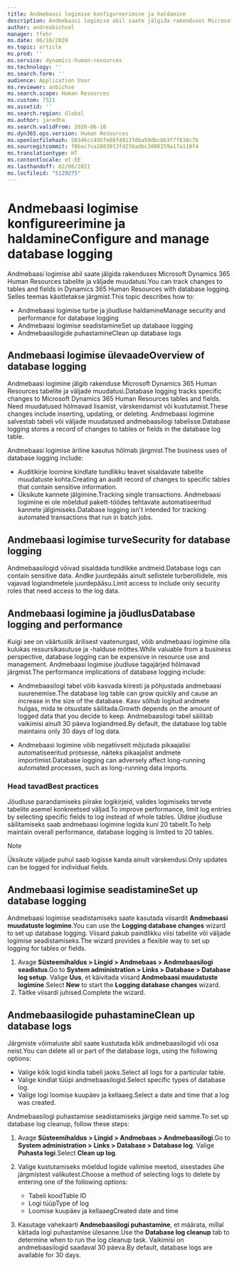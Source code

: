 ```yaml
---
title: Andmebaasi logimise konfigureerimine ja haldamine
description: Andmebaasi logimise abil saate jälgida rakenduses Microsoft Dynamics 365 Human Resources tabelite ja väljade muudatusi.
author: andreabichsel
manager: tfehr
ms.date: 06/10/2020
ms.topic: article
ms.prod: ''
ms.service: dynamics-human-resources
ms.technology: ''
ms.search.form: ''
audience: Application User
ms.reviewer: anbichse
ms.search.scope: Human Resources
ms.custom: 7521
ms.assetid: ''
ms.search.region: Global
ms.author: jaredha
ms.search.validFrom: 2020-06-10
ms.dyn365.ops.version: Human Resources
ms.openlocfilehash: 50346cc495fe08f49137dba59dbcbb3f7f838c7b
ms.sourcegitcommit: f8bac7ca2803913fd236adbc3806259a17a110f4
ms.translationtype: HT
ms.contentlocale: et-EE
ms.lasthandoff: 02/06/2021
ms.locfileid: "5129275"
---
```

# <a name="configure-and-manage-database-logging"></a><span data-ttu-id="48b41-103">Andmebaasi logimise konfigureerimine ja haldamine</span><span class="sxs-lookup"><span data-stu-id="48b41-103">Configure and manage database logging</span></span>

<span data-ttu-id="48b41-104">Andmebaasi logimise abil saate jälgida rakenduses Microsoft Dynamics 365 Human Resources tabelite ja väljade muudatusi.</span><span class="sxs-lookup"><span data-stu-id="48b41-104">You can track changes to tables and fields in Dynamics 365 Human Resources with database logging.</span></span> <span data-ttu-id="48b41-105">Selles teemas käsitletakse järgmist.</span><span class="sxs-lookup"><span data-stu-id="48b41-105">This topic describes how to:</span></span>

- <span data-ttu-id="48b41-106">Andmebaasi logimise turbe ja jõudluse haldamine</span><span class="sxs-lookup"><span data-stu-id="48b41-106">Manage security and performance for database logging</span></span>
- <span data-ttu-id="48b41-107">Andmebaasi logimise seadistamine</span><span class="sxs-lookup"><span data-stu-id="48b41-107">Set up database logging</span></span>
- <span data-ttu-id="48b41-108">Andmebaasilogide puhastamine</span><span class="sxs-lookup"><span data-stu-id="48b41-108">Clean up database logs</span></span>

## <a name="overview-of-database-logging"></a><span data-ttu-id="48b41-109">Andmebaasi logimise ülevaade</span><span class="sxs-lookup"><span data-stu-id="48b41-109">Overview of database logging</span></span>

<span data-ttu-id="48b41-110">Andmebaasi logimine jälgib rakenduse Microsoft Dynamics 365 Human Resources tabelite ja väljade muudatusi.</span><span class="sxs-lookup"><span data-stu-id="48b41-110">Database logging tracks specific changes to Microsoft Dynamics 365 Human Resources tables and fields.</span></span> <span data-ttu-id="48b41-111">Need muudatused hõlmavad lisamist, värskendamist või kustutamist.</span><span class="sxs-lookup"><span data-stu-id="48b41-111">These changes include inserting, updating, or deleting.</span></span> <span data-ttu-id="48b41-112">Andmebaasi logimine salvestab tabeli või väljade muudatused andmebaasilogi tabelisse.</span><span class="sxs-lookup"><span data-stu-id="48b41-112">Database logging stores a record of changes to tables or fields in the database log table.</span></span>

<span data-ttu-id="48b41-113">Andmebaasi logimise äriline kasutus hõlmab järgmist.</span><span class="sxs-lookup"><span data-stu-id="48b41-113">The business uses of database logging include:</span></span>

- <span data-ttu-id="48b41-114">Auditikirje loomine kindlate tundlikku teavet sisaldavate tabelite muudatuste kohta.</span><span class="sxs-lookup"><span data-stu-id="48b41-114">Creating an audit record of changes to specific tables that contain sensitive information.</span></span>
- <span data-ttu-id="48b41-115">Üksikute kannete jälgimine.</span><span class="sxs-lookup"><span data-stu-id="48b41-115">Tracking single transactions.</span></span> <span data-ttu-id="48b41-116">Andmebaasi logimine ei ole mõeldud pakett-töödes tehtavate automatiseeritud kannete jälgimiseks.</span><span class="sxs-lookup"><span data-stu-id="48b41-116">Database logging isn't intended for tracking automated transactions that run in batch jobs.</span></span>

## <a name="security-for-database-logging"></a><span data-ttu-id="48b41-117">Andmebaasi logimise turve</span><span class="sxs-lookup"><span data-stu-id="48b41-117">Security for database logging</span></span>

<span data-ttu-id="48b41-118">Andmebaasilogid võivad sisaldada tundlikke andmeid.</span><span class="sxs-lookup"><span data-stu-id="48b41-118">Database logs can contain sensitive data.</span></span> <span data-ttu-id="48b41-119">Andke juurdepääs ainult sellistele turberollidele, mis vajavad logiandmetele juurdepääsu.</span><span class="sxs-lookup"><span data-stu-id="48b41-119">Limit access to include only security roles that need access to the log data.</span></span>

## <a name="database-logging-and-performance"></a><span data-ttu-id="48b41-120">Andmebaasi logimine ja jõudlus</span><span class="sxs-lookup"><span data-stu-id="48b41-120">Database logging and performance</span></span>

<span data-ttu-id="48b41-121">Kuigi see on väärtuslik ärilisest vaatenurgast, võib andmebaasi logimine olla kulukas ressursikasutuse ja -halduse mõttes.</span><span class="sxs-lookup"><span data-stu-id="48b41-121">While valuable from a business perspective, database logging can be expensive in resource use and management.</span></span> <span data-ttu-id="48b41-122">Andmebaasi logimise jõudluse tagajärjed hõlmavad järgmist.</span><span class="sxs-lookup"><span data-stu-id="48b41-122">The performance implications of database logging include:</span></span>

- <span data-ttu-id="48b41-123">Andmebaasilogi tabel võib kasvada kiiresti ja põhjustada andmebaasi suurenemise.</span><span class="sxs-lookup"><span data-stu-id="48b41-123">The database log table can grow quickly and cause an increase in the size of the database.</span></span> <span data-ttu-id="48b41-124">Kasv sõltub logitud andmete hulgas, mida te otsustate säilitada.</span><span class="sxs-lookup"><span data-stu-id="48b41-124">Growth depends on the amount of logged data that you decide to keep.</span></span> <span data-ttu-id="48b41-125">Andmebaasilogi tabel säilitab vaikimisi ainult 30 päeva logiandmed.</span><span class="sxs-lookup"><span data-stu-id="48b41-125">By default, the database log table maintains only 30 days of log data.</span></span> 

- <span data-ttu-id="48b41-126">Andmebaasi logimine võib negatiivselt mõjutada pikaajalisi automatiseeritud protsesse, näiteks pikaajalist andmete importimist.</span><span class="sxs-lookup"><span data-stu-id="48b41-126">Database logging can adversely affect long-running automated processes, such as long-running data imports.</span></span>

### <a name="best-practices"></a><span data-ttu-id="48b41-127">Head tavad</span><span class="sxs-lookup"><span data-stu-id="48b41-127">Best practices</span></span>

<span data-ttu-id="48b41-128">Jõudluse parandamiseks piirake logikirjeid, valides logimiseks tervete tabelite asemel konkreetsed väljad.</span><span class="sxs-lookup"><span data-stu-id="48b41-128">To improve performance, limit log entries by selecting specific fields to log instead of whole tables.</span></span> <span data-ttu-id="48b41-129">Üldise jõudluse säilitamiseks saab andmebaasi logimine logida kuni 20 tabelit.</span><span class="sxs-lookup"><span data-stu-id="48b41-129">To help maintain overall performance, database logging is limited to 20 tables.</span></span>

> [!NOTE]
> <span data-ttu-id="48b41-130">Üksikute väljade puhul saab logisse kanda ainult värskendusi.</span><span class="sxs-lookup"><span data-stu-id="48b41-130">Only updates can be logged for individual fields.</span></span>

## <a name="set-up-database-logging"></a><span data-ttu-id="48b41-131">Andmebaasi logimise seadistamine</span><span class="sxs-lookup"><span data-stu-id="48b41-131">Set up database logging</span></span>

<span data-ttu-id="48b41-132">Andmebaasi logimise seadistamiseks saate kasutada viisardit **Andmebaasi muudatuste logimine**.</span><span class="sxs-lookup"><span data-stu-id="48b41-132">You can use the **Logging database changes** wizard to set up database logging.</span></span> <span data-ttu-id="48b41-133">Viisard pakub paindlikku viisi tabelite või väljade logimise seadistamiseks.</span><span class="sxs-lookup"><span data-stu-id="48b41-133">The wizard provides a flexible way to set up logging for tables or fields.</span></span>

1. <span data-ttu-id="48b41-134">Avage **Süsteemihaldus > Lingid > Andmebaas > Andmebaasilogi seadistus**.</span><span class="sxs-lookup"><span data-stu-id="48b41-134">Go to **System administration > Links > Database > Database log setup**.</span></span> <span data-ttu-id="48b41-135">Valige **Uus**, et käivitada viisard **Andmebaasi muudatuste logimine**.</span><span class="sxs-lookup"><span data-stu-id="48b41-135">Select **New** to start the **Logging database changes** wizard.</span></span>
2. <span data-ttu-id="48b41-136">Täitke viisardi juhised.</span><span class="sxs-lookup"><span data-stu-id="48b41-136">Complete the wizard.</span></span>

## <a name="clean-up-database-logs"></a><span data-ttu-id="48b41-137">Andmebaasilogide puhastamine</span><span class="sxs-lookup"><span data-stu-id="48b41-137">Clean up database logs</span></span>

<span data-ttu-id="48b41-138">Järgmiste võimaluste abil saate kustutada kõik andmebaasilogid või osa neist.</span><span class="sxs-lookup"><span data-stu-id="48b41-138">You can delete all or part of the database logs, using the following options:</span></span>

- <span data-ttu-id="48b41-139">Valige kõik logid kindla tabeli jaoks.</span><span class="sxs-lookup"><span data-stu-id="48b41-139">Select all logs for a particular table.</span></span>
- <span data-ttu-id="48b41-140">Valige kindlat tüüpi andmebaasilogid.</span><span class="sxs-lookup"><span data-stu-id="48b41-140">Select specific types of database log.</span></span>
- <span data-ttu-id="48b41-141">Valige logi loomise kuupäev ja kellaaeg.</span><span class="sxs-lookup"><span data-stu-id="48b41-141">Select a date and time that a log was created.</span></span>

<span data-ttu-id="48b41-142">Andmebaasilogi puhastamise seadistamiseks järgige neid samme.</span><span class="sxs-lookup"><span data-stu-id="48b41-142">To set up database log cleanup, follow these steps:</span></span> 

1. <span data-ttu-id="48b41-143">Avage **Süsteemihaldus > Lingid > Andmebaas > Andmebaasilogi**.</span><span class="sxs-lookup"><span data-stu-id="48b41-143">Go to **System administration > Links > Database > Database log**.</span></span> <span data-ttu-id="48b41-144">Valige **Puhasta logi**.</span><span class="sxs-lookup"><span data-stu-id="48b41-144">Select **Clean up log**.</span></span>

2. <span data-ttu-id="48b41-145">Valige kustutamiseks mõeldud logide valimise meetod, sisestades ühe järgmistest valikutest.</span><span class="sxs-lookup"><span data-stu-id="48b41-145">Choose a method of selecting logs to delete by entering one of the following options:</span></span>

   - <span data-ttu-id="48b41-146">Tabeli kood</span><span class="sxs-lookup"><span data-stu-id="48b41-146">Table ID</span></span>
   - <span data-ttu-id="48b41-147">Logi tüüp</span><span class="sxs-lookup"><span data-stu-id="48b41-147">Type of log</span></span>
   - <span data-ttu-id="48b41-148">Loomise kuupäev ja kellaaeg</span><span class="sxs-lookup"><span data-stu-id="48b41-148">Created date and time</span></span>

3. <span data-ttu-id="48b41-149">Kasutage vahekaarti **Andmebaasilogi puhastamine**, et määrata, millal käitada logi puhastamise ülesanne.</span><span class="sxs-lookup"><span data-stu-id="48b41-149">Use the **Database log cleanup** tab to determine when to run the log cleanup task.</span></span> <span data-ttu-id="48b41-150">Vaikimisi on andmebaasilogid saadaval 30 päeva.</span><span class="sxs-lookup"><span data-stu-id="48b41-150">By default, database logs are available for 30 days.</span></span>
